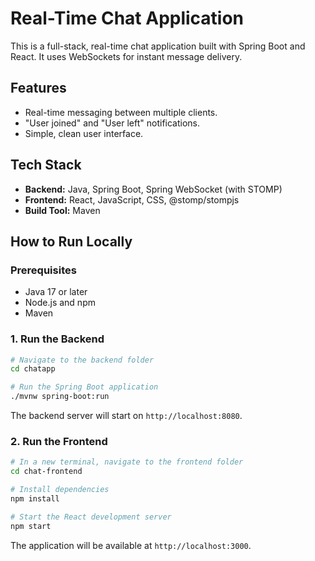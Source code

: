 # Real-Time Chat Application

This is a full-stack, real-time chat application built with Spring Boot and React. It uses WebSockets for instant message delivery.

## Features
-   Real-time messaging between multiple clients.
-   "User joined" and "User left" notifications.
-   Simple, clean user interface.

## Tech Stack
-   **Backend:** Java, Spring Boot, Spring WebSocket (with STOMP)
-   **Frontend:** React, JavaScript, CSS, @stomp/stompjs
-   **Build Tool:** Maven

## How to Run Locally

### Prerequisites
-   Java 17 or later
-   Node.js and npm
-   Maven

### 1. Run the Backend
```bash
# Navigate to the backend folder
cd chatapp

# Run the Spring Boot application
./mvnw spring-boot:run
```
The backend server will start on `http://localhost:8080`.

### 2. Run the Frontend
```bash
# In a new terminal, navigate to the frontend folder
cd chat-frontend

# Install dependencies
npm install

# Start the React development server
npm start
```
The application will be available at `http://localhost:3000`.

